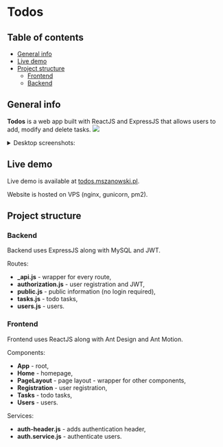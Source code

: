 # Todos
## Table of contents
* [General info](#general-info)
* [Live demo](#live-demo)
* [Project structure](#project-structure)
  * [Frontend](#frontend)
  * [Backend](#backend)
  

## General info
**Todos** is a web app built with ReactJS and ExpressJS that allows users to add, modify and delete tasks.
![](https://i.imgur.com/Yizgeld.png)
<details>
  <summary>Desktop screenshots:</summary>
  
![](https://i.imgur.com/43D3AeG.png)

![](https://i.imgur.com/ZKq8QY2.png)

![](https://i.imgur.com/NzBw6xt.png)

![](https://i.imgur.com/8q8g40J.png)
</details>

## Live demo
Live demo is available at [todos.mszanowski.pl](https://todos.mszanowski.pl).

Website is hosted on VPS (nginx, gunicorn, pm2).

## Project structure

### Backend
Backend uses ExpressJS along with MySQL and JWT.

Routes:
- **_api.js** - wrapper for every route,
- **authorization.js** - user registration and JWT,
- **public.js** - public information (no login required),
- **tasks.js** - todo tasks,
- **users.js** - users.

### Frontend
Frontend uses ReactJS along with Ant Design and Ant Motion.

Components:
- **App** - root,
- **Home** - homepage,
- **PageLayout** - page layout - wrapper for other components,
- **Registration** - user registration,
- **Tasks** - todo tasks,
- **Users** - users.

Services:
- **auth-header.js** - adds authentication header,
- **auth.service.js** - authenticate users.
